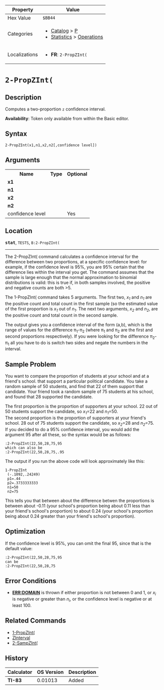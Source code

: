 | Property      | Value |
|---------------|-------|
| Hex Value     | `$BB44`|
| Categories    | <ul><li>[Catalog](<../categories/Catalog.md>) > [P](<../categories/Catalog.md#P>)</li><li>[Statistics](<../categories/Statistics.md>) > [Operations](<../categories/Statistics.md#Operations>)</li></ul> |
| Localizations | <ul><li><b>FR</b>: `2-PropZInt(`</li></ul> |

# `2-PropZInt(`

## Description
Computes a two-proportion `z` confidence interval.


<b>Availability</b>: Token only available from within the Basic editor.

## Syntax
`2-PropZInt(x1,n1,x2,n2[,confidence level])`

## Arguments
<table>
<tr><th>Name</th><th>Type</th><th>Optional</th></tr>

<tr><td><b>x1</b></td><td></td><td></td></tr>

<tr><td><b>n1</b></td><td></td><td></td></tr>

<tr><td><b>x2</b></td><td></td><td></td></tr>

<tr><td><b>n2</b></td><td></td><td></td></tr>

<tr><td>confidence level</td><td></td><td>Yes</td></tr>

</table>

## Location
<tt><kbd><b>stat</b></kbd></tt>, `TESTS`, `B:2-PropZInt(`
<hr>

The 2-PropZInt( command calculates a confidence interval for the difference between two proportions, at a specific confidence level: for example, if the confidence level is 95%, you are 95% certain that the difference lies within the interval you get. The command assumes that the sample is large enough that the normal approximation to binomial distributions is valid: this is true if, in both samples involved, the positive and negative counts are both >5.

The 1-PropZInt( command takes 5 arguments. The first two, _x<sub>1</sub>_ and _n<sub>1</sub>_ are the positive count and total count in the first sample (so the estimated value of the first proportion is _x<sub>1</sub>_ out of _n<sub>1</sub>_. The next two arguments, _x<sub>2</sub>_ and _n<sub>2</sub>_, are the positive count and total count in the second sample.

The output gives you a confidence interval of the form (a,b), which is the range of values for the difference π<sub>1</sub>-π<sub>2</sub> (where π<sub>1</sub> and π<sub>2</sub> are the first and second proportions respectively). If you were looking for the difference π<sub>2</sub>-π<sub>1</sub> all you have to do is switch two sides and negate the numbers in the interval.

## Sample Problem

You want to compare the proportion of students at your school and at a friend's school. that support a particular political candidate. You take a random sample of 50 students, and find that 22 of them support that candidate. Your friend took a random sample of 75 students at his school, and found that 28 supported the candidate.

The first proportion is the proportion of supporters at your school. 22 out of 50 students support the candidate, so _x<sub>1</sub>_=22 and _n<sub>1</sub>_=50.  
The second proportion is the proportion of supporters at your friend's school. 28 out of 75 students support the candidate, so _x<sub>2</sub>_=28 and _n<sub>2</sub>_=75.  
If you decided to do a 95% confidence interval, you would add the argument 95 after all these, so the syntax would be as follows:

```ti-basic
:2-PropZInt(22,50,28,75,95
which can also be
:2-PropZInt(22,50,28,75,.95
```

  
The output if you run the above code will look approximately like this:

```ti-basic
1-PropZInt
 (-.1092,.24249)
 p1=.44
 p2=.3733333333
 n1=50
 n2=75
```

  
This tells you that between about the difference betwen the proportions is between about -0.11 (your school's proportion being about 0.11 less than your friend's school's proportion) to about 0.24 (your school's proportion being about 0.24 greater than your friend's school's proportion).

## Optimization

If the confidence level is 95%, you can omit the final 95, since that is the default value:

```ti-basic
:2-PropZInt(22,50,28,75,95
can be
:2-PropZInt(22,50,28,75
```

## Error Conditions

*   **[ERR:DOMAIN](errors#domain)** is thrown if either proportion is not between 0 and 1, or _x<sub>i</sub>_ is negative or greater than _n<sub>i</sub>_, or the confidence level is negative or at least 100.

## Related Commands

*   [1-PropZInt(](1-PropZInt\(.md)
*   [ZInterval](ZInterval.md)
*   [2-SampZInt(](2-SampZInt\(.md)

## History
| Calculator | OS Version | Description |
|------------|------------|-------------|
| <b>TI-83</b> | 0.01013 | Added |


